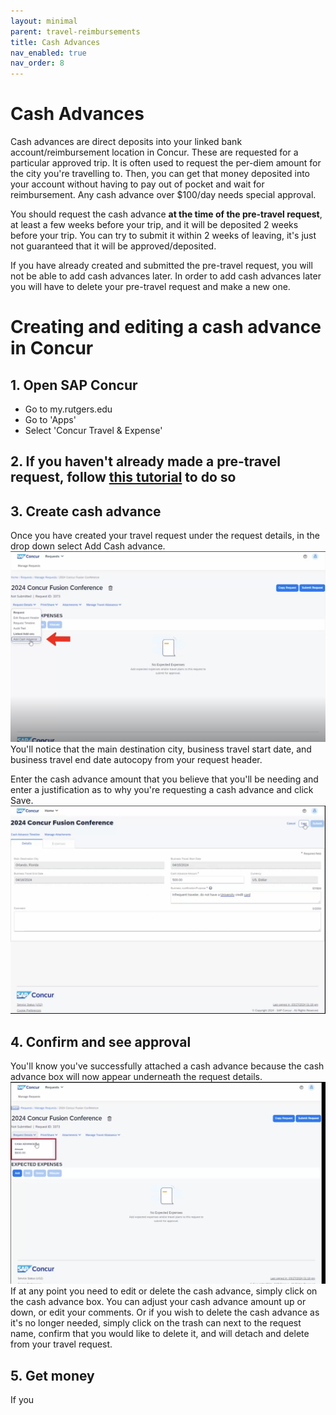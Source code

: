 ```yaml
---
layout: minimal
parent: travel-reimbursements
title: Cash Advances
nav_enabled: true
nav_order: 8
---
```


# Cash Advances
Cash advances are direct deposits into your linked bank account/reimbursement location in Concur. These are requested for a particular approved trip. It is often used to request the per-diem amount for the city you're travelling to. Then, you can get that money deposited into your account without having to pay out of pocket and wait for reimbursement. Any cash advance over $100/day needs special approval. 

You should request the cash advance **at the time of the pre-travel request**, at least a few weeks before your trip, and it will be deposited 2 weeks before your trip. You can try to submit it within 2 weeks of leaving, it's just not guaranteed that it will be approved/deposited. 

If you have already created and submitted the pre-travel request, you will not be able to add cash advances later. In order to add cash advances later you will have to delete your pre-travel request and make a new one. 

# Creating and editing a cash advance in Concur

## 1. Open SAP Concur
- Go to my.rutgers.edu
- Go to 'Apps'
- Select 'Concur Travel & Expense'

## 2. If you haven't already made a pre-travel request, follow [this tutorial](./travel) to do so

## 3. Create cash advance
Once you have created your travel request under the request details, in the drop down select Add Cash advance.
![Request](cash-advance/request.png)
You'll notice that the main destination city, business travel start date, and business travel end date autocopy from your request header.

Enter the cash advance amount that you believe that you'll be needing and enter a justification as to why you're requesting a cash advance and click Save.
![Submit](cash-advance/save.png)

## 4. Confirm and see approval
You'll know you've successfully attached a cash advance because the cash advance box will now appear underneath the request details.
![Confirm](cash-advance/confirm.png)
If at any point you need to edit or delete the cash advance, simply click on the cash advance box.
You can adjust your cash advance amount up or down, or edit your comments.
Or if you wish to delete the cash advance as it's no longer needed, simply click on the trash can next to the request name, confirm that you would like to delete it, and will detach and delete from your travel request.

## 5. Get money
If you
